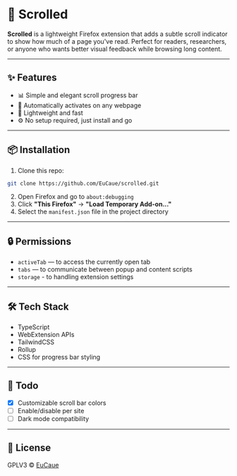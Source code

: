 # 🧭 Scrolled

**Scrolled** is a lightweight Firefox extension that adds a subtle scroll indicator to show how much
of a page you've read. Perfect for readers, researchers, or anyone who wants better visual feedback
while browsing long content.

---

## ✨ Features

- 📊 Simple and elegant scroll progress bar
- 🧠 Automatically activates on any webpage
- 🎯 Lightweight and fast
- ⚙️ No setup required, just install and go

---

## 📦 Installation

1. Clone this repo:

```bash
git clone https://github.com/EuCaue/scrolled.git
```

2. Open Firefox and go to `about:debugging`
3. Click **"This Firefox"** → **"Load Temporary Add-on..."**
4. Select the `manifest.json` file in the project directory

---

## 🔒 Permissions

- `activeTab` — to access the currently open tab
- `tabs` — to communicate between popup and content scripts
- `storage` - to handling extension settings

---

## 🛠️ Tech Stack

- TypeScript
- WebExtension APIs
- TailwindCSS
- Rollup
- CSS for progress bar styling

---

## 🚀 Todo

- [x] Customizable scroll bar colors
- [ ] Enable/disable per site
- [ ] Dark mode compatibility

---

## 📃 License

GPLV3 © [EuCaue](https://github.com/EuCaue)
